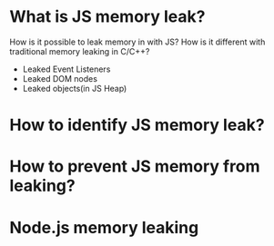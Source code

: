 # What is JS memory leak?
How is it possible to leak memory in with JS?
How is it different with traditional memory leaking in C/C++?

- Leaked Event Listeners
- Leaked DOM nodes
- Leaked objects(in JS Heap)

# How to identify JS memory leak?

# How to prevent JS memory from leaking?

# Node.js memory leaking
